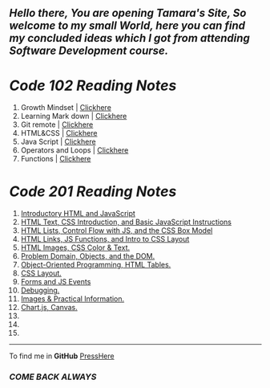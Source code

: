 ## _Hello there, You are opening Tamara's Site, So welcome to my small World, here you can find my concluded ideas which I got from attending Software Development course._ 

#  ***Code 102 Reading Notes***

     
1. Growth Mindset | [Clickhere](./README) 
1. Learning Mark down  | [Clickhere](./markdown)
1. Git remote | [Clickhere](./Git-remote)
1. HTML&CSS | [Clickhere](./class-03)
1. Java Script |  [Clickhere](./class-04)
1. Operators and Loops | [Clickhere](./class-05)  
1. Functions | [Clickhere](./class-06)  

#  ***Code 201 Reading Notes***

1.  [Introductory HTML and JavaScript](./Code201/class-01)
1. [HTML Text, CSS Introduction, and Basic JavaScript Instructions](./Code201/class-02)
1. [HTML Lists, Control Flow with JS, and the CSS Box Model](./code201/class-03)
1. [HTML Links, JS Functions, and Intro to CSS Layout](./code201/class-04)
1. [HTML Images, CSS Color  & Text.](./code201/class-05)
1. [Problem Domain, Objects, and the DOM.](./code201/class-06)
1. [Object-Oriented Programming, HTML Tables.](./code201/class-07)
1.  [CSS Layout.](./code201/class-08)
1. [Forms and JS Events](./code201/class-09)
1. [Debugging.](./code201/class-10)
1. [Images & Practical Information.](./code201/class-11)
1. [Chart.js, Canvas.](./code201/class-12)
1. 
1. 
1. 


***


To find me in **GitHub** [PressHere](https://github.com/Tamaraalrashed)

### _COME BACK ALWAYS_

